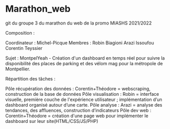 # Marathon_web
git du groupe 3 du marathon du web de la promo MIASHS 2021/2022

Composition :

  Coordinateur : Michel-Picque 
  Membres : Robin Biagioni 
            Arazi Issoufou
            Corentin Teyssier
 
Sujet : MontpelYeah - Création d'un dashboard en temps réel pour suivre la disponibilité des places de parking et des vélom mag pour la métropole de Montpellier.

Répartition des tâches :

  Pôle récupération des données : Corentin+Théodore = webscraping, construction de la base de données 
  Pôle visualisation : Robin = interface visuelle, première couche de l'expérience utilisateur ; implémentation d’un dashboard organisé autour d’une carte.
  Pôle analyse : Arazi = analyse des tendances, des affluences, construction d’indicateurs
  Pôle dev web : Corentin+Théodore = création d'une page web pour implémenter le dashboard sur leur site(HTML/CSS/JS/PHP)
